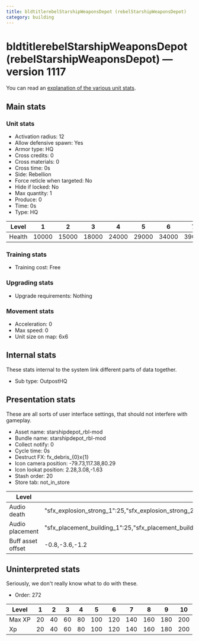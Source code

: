 ```yaml
---
title: bldtitlerebelStarshipWeaponsDepot (rebelStarshipWeaponsDepot)
category: building
---
```


# bldtitlerebelStarshipWeaponsDepot (rebelStarshipWeaponsDepot) — version 1117

You can read an [explanation  of the various unit stats](unitexplained.md).

## Main stats

### Unit stats

  * Activation radius: 12
  * Allow defensive spawn: Yes
  * Armor type: HQ
  * Cross credits: 0
  * Cross materials: 0
  * Cross time: 0s
  * Side: Rebellion
  * Force reticle when targeted: No
  * Hide if locked: No
  * Max quantity: 1
  * Produce: 0
  * Time: 0s
  * Type: HQ

|Level |1    |2    |3    |4    |5    |6    |7    |8    |9    |10   |
|------|-----|-----|-----|-----|-----|-----|-----|-----|-----|-----|
|Health|10000|15000|18000|24000|29000|34000|39000|44000|49000|54000|


### Training stats

  * Training cost: Free

### Upgrading stats

  * Upgrade requirements: Nothing

### Movement stats

  * Acceleration: 0
  * Max speed: 0
  * Unit size on map: 6x6

## Internal stats

These stats internal to the system link different parts of data together.

  * Sub type: OutpostHQ

## Presentation stats

These are all sorts of user interface settings, that should not interfere with gameplay.

  * Asset name: starshipdepot_rbl-mod
  * Bundle name: starshipdepot_rbl-mod
  * Collect notify: 0
  * Cycle time: 0s
  * Destruct FX: fx_debris_{0}x{1}
  * Icon camera position: -79.73,117.38,80.29
  * Icon lookat position: 2.28,3.08,-1.63
  * Stash order: 20
  * Store tab: not_in_store

|Level            |1                                                                                                                       |2                                                                                                                       |3                                                                                                                       |4                                                                                                                       |5                                                                                                                       |6                                                                                                                       |7                                                                                                                       |8                                                                                                                       |9                                                                                                                       |10                                                                                                                      |
|-----------------|------------------------------------------------------------------------------------------------------------------------|------------------------------------------------------------------------------------------------------------------------|------------------------------------------------------------------------------------------------------------------------|------------------------------------------------------------------------------------------------------------------------|------------------------------------------------------------------------------------------------------------------------|------------------------------------------------------------------------------------------------------------------------|------------------------------------------------------------------------------------------------------------------------|------------------------------------------------------------------------------------------------------------------------|------------------------------------------------------------------------------------------------------------------------|------------------------------------------------------------------------------------------------------------------------|
|Audio death      |"sfx_explosion_strong_1":25,"sfx_explosion_strong_2":25,"sfx_explosion_strong_3":25,"sfx_explosion_strong_4":155        |"sfx_explosion_strong_1":25,"sfx_explosion_strong_2":25,"sfx_explosion_strong_3":25,"sfx_explosion_strong_4":156        |"sfx_explosion_strong_1":25,"sfx_explosion_strong_2":25,"sfx_explosion_strong_3":25,"sfx_explosion_strong_4":157        |"sfx_explosion_strong_1":25,"sfx_explosion_strong_2":25,"sfx_explosion_strong_3":25,"sfx_explosion_strong_4":158        |"sfx_explosion_strong_1":25,"sfx_explosion_strong_2":25,"sfx_explosion_strong_3":25,"sfx_explosion_strong_4":159        |"sfx_explosion_strong_1":25,"sfx_explosion_strong_2":25,"sfx_explosion_strong_3":25,"sfx_explosion_strong_4":160        |"sfx_explosion_strong_1":25,"sfx_explosion_strong_2":25,"sfx_explosion_strong_3":25,"sfx_explosion_strong_4":161        |"sfx_explosion_strong_1":25,"sfx_explosion_strong_2":25,"sfx_explosion_strong_3":25,"sfx_explosion_strong_4":162        |"sfx_explosion_strong_1":25,"sfx_explosion_strong_2":25,"sfx_explosion_strong_3":25,"sfx_explosion_strong_4":163        |"sfx_explosion_strong_1":25,"sfx_explosion_strong_2":25,"sfx_explosion_strong_3":25,"sfx_explosion_strong_4":164        |
|Audio placement  |"sfx_placement_building_1":25,"sfx_placement_building_2":25,"sfx_placement_building_3":25,"sfx_placement_building_4":155|"sfx_placement_building_1":25,"sfx_placement_building_2":25,"sfx_placement_building_3":25,"sfx_placement_building_4":156|"sfx_placement_building_1":25,"sfx_placement_building_2":25,"sfx_placement_building_3":25,"sfx_placement_building_4":157|"sfx_placement_building_1":25,"sfx_placement_building_2":25,"sfx_placement_building_3":25,"sfx_placement_building_4":158|"sfx_placement_building_1":25,"sfx_placement_building_2":25,"sfx_placement_building_3":25,"sfx_placement_building_4":159|"sfx_placement_building_1":25,"sfx_placement_building_2":25,"sfx_placement_building_3":25,"sfx_placement_building_4":160|"sfx_placement_building_1":25,"sfx_placement_building_2":25,"sfx_placement_building_3":25,"sfx_placement_building_4":161|"sfx_placement_building_1":25,"sfx_placement_building_2":25,"sfx_placement_building_3":25,"sfx_placement_building_4":162|"sfx_placement_building_1":25,"sfx_placement_building_2":25,"sfx_placement_building_3":25,"sfx_placement_building_4":163|"sfx_placement_building_1":25,"sfx_placement_building_2":25,"sfx_placement_building_3":25,"sfx_placement_building_4":164|
|Buff asset offset|-0.8,-3.6,-1.2                                                                                                          |-0.8,-3.6,-1.2                                                                                                          |-0.8,-3.6,-1.2                                                                                                          |-1,-3.6,-1.6                                                                                                            |-1.6,-2.4,-1.6                                                                                                          |-1.6,-2.4,-1.6                                                                                                          |-2,-2.2,-2                                                                                                              |-2.6,-1.8,-2.6                                                                                                          |-2.6,-1.8,-2.6                                                                                                          |-2.6,-1.8,-2.6                                                                                                          |


## Uninterpreted stats

Seriously, we don't really know what to do with these.

  * Order: 272

|Level |1 |2 |3 |4 |5  |6  |7  |8  |9  |10 |
|------|--|--|--|--|---|---|---|---|---|---|
|Max XP|20|40|60|80|100|120|140|160|180|200|
|Xp    |20|40|60|80|100|120|140|160|180|200|


